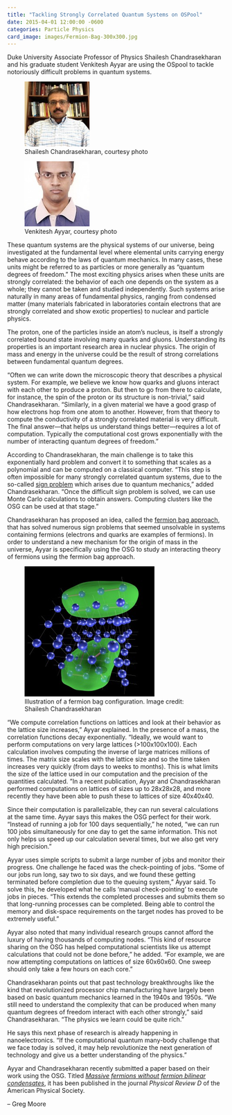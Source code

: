 ```yaml
---
title: "Tackling Strongly Correlated Quantum Systems on OSPool"
date: 2015-04-01 12:00:00 -0600
categories: Particle Physics
card_image: images/Fermion-Bag-300x300.jpg
---
```


Duke University Associate Professor of Physics Shailesh Chandrasekharan and his graduate student Venkitesh Ayyar are
using the OSpool to tackle notoriously difficult problems in quantum systems.

<div class="row my-5">
  <div class="col-sm-6">
    <figure class="headshot">
      <img class="w-75" src="images/Shailesh-Chandrasekharan-150x150.jpg"/>
      <figcaption>Shailesh Chandrasekharan, courtesy photo</figcaption>
    </figure>
  </div>
  <div class="col-sm-6">
    <figure class="headshot">
      <img class="w-75" src="images/Venkitesh-150x150.jpg"/>
      <br/>
      <figcaption>Venkitesh Ayyar, courtesy photo</figcaption>
    </figure>
  </div>
</div>

These quantum systems are the physical systems of our universe, being investigated at the fundamental level where
elemental units carrying energy behave according to the laws of quantum mechanics.
In many cases, these units might be referred to as particles or more generally as “quantum degrees of freedom.”
The most exciting physics arises when these units are strongly correlated: the behavior of each one depends on the
system as a whole; they cannot be taken and studied independently.
Such systems arise naturally in many areas of fundamental physics, ranging from condensed matter (many materials
fabricated in laboratories contain electrons that are strongly correlated and show exotic properties) to nuclear and
particle physics.

The proton, one of the particles inside an atom’s nucleus, is itself a strongly correlated bound state involving many
quarks and gluons.
Understanding its properties is an important research area in nuclear physics.
The origin of mass and energy in the universe could be the result of strong correlations between fundamental quantum
degrees.

“Often we can write down the microscopic theory that describes a physical system.
For example, we believe we know how quarks and gluons interact with each other to produce a proton.
But then to go from there to calculate, for instance, the spin of the proton or its structure is non-trivial,” said
Chandrasekharan.
“Similarly, in a given material we have a good grasp of how electrons hop from one atom to another.
However, from that theory to compute the conductivity of a strongly correlated material is very difficult.
The final answer—that helps us understand things better—requires a lot of computation.
Typically the computational cost grows exponentially with the number of interacting quantum degrees of freedom.”

According to Chandrasekharan, the main challenge is to take this exponentially hard problem and convert it to something
that scales as a polynomial and can be computed on a classical computer.
“This step is often impossible for many strongly correlated quantum systems, due to the so-called
[sign problem](https://en.wikipedia.org/wiki/Numerical_sign_problem) which arises due to quantum mechanics,” added
Chandrasekharan.
“Once the difficult sign problem is solved, we can use Monte Carlo calculations to obtain answers.
Computing clusters like the OSG can be used at that stage.”

Chandrasekharan has proposed an idea, called the [fermion bag approach](https://link.springer.com/article/10.1140%2Fepja%2Fi2013-13090-y),
that has solved numerous sign problems that seemed unsolvable in systems containing fermions (electrons and quarks are
examples of fermions).
In order to understand a new mechanism for the origin of mass in the universe, Ayyar is specifically using the OSG to
study an interacting theory of fermions using the fermion bag approach.

<figure class="my-4">
  <img src="images/Fermion-Bag-300x300.jpg" width="300" height="300" />
  <figcaption>Illustration of a fermion bag configuration. Image credit: Shailesh Chandrasekharan</figcaption>
</figure>

“We compute correlation functions on lattices and look at their behavior as the lattice size increases,” Ayyar explained.
In the presence of a mass, the correlation functions decay exponentially.
“Ideally, we would want to perform computations on very large lattices (>100x100x100).
Each calculation involves computing the inverse of large matrices millions of times.
The matrix size scales with the lattice size and so the time taken increases very quickly (from days to weeks to months).
This is what limits the size of the lattice used in our computation and the precision of the quantities calculated.
”In a recent publication, Ayyar and Chandrasekharan performed computations on lattices of sizes up to 28x28x28, and
more recently they have been able to push these to lattices of size 40x40x40.

Since their computation is parallelizable, they can run several calculations at the same time.
Ayyar says this makes the OSG perfect for their work.
“Instead of running a job for 100 days sequentially,” he noted, “we can run 100 jobs simultaneously for one day to get
the same information.
This not only helps us speed up our calculation several times, but we also get very high precision.”

Ayyar uses simple scripts to submit a large number of jobs and monitor their progress.
One challenge he faced was the check-pointing of jobs.
“Some of our jobs run long, say two to six days, and we found these getting terminated before completion due to the
queuing system,” Ayyar said.
To solve this, he developed what he calls ‘manual check-pointing’ to execute jobs in pieces.
“This extends the completed processes and submits them so that long-running processes can be completed.
Being able to control the memory and disk-space requirements on the target nodes has proved to be extremely useful.”

Ayyar also noted that many individual research groups cannot afford the luxury of having thousands of computing nodes.
“This kind of resource sharing on the OSG has helped computational scientists like us attempt calculations that could
not be done before,” he added.
“For example, we are now attempting computations on lattices of size 60x60x60.
One sweep should only take a few hours on each core.”

Chandrasekharan points out that past technology breakthroughs like the kind that revolutionized processor chip
manufacturing have largely been based on basic quantum mechanics learned in the 1940s and 1950s.
“We still need to understand the complexity that can be produced when many quantum degrees of freedom interact with each
other strongly,” said Chandrasekharan.
“The physics we learn could be quite rich.”

He says this next phase of research is already happening in nanoelectronics.
“If the computational quantum many-body challenge that we face today is solved, it may help revolutionize the next
generation of technology and give us a better understanding of the physics.”

Ayyar and Chandrasekharan recently submitted a paper based on their work using the OSG.
Titled [*Massive fermions without fermion bilinear condensates*](https://journals.aps.org/prd/abstract/10.1103/PhysRevD.91.065035),
it has been published in the journal *Physical Review D* of the American Physical Society.

&#8211; Greg Moore
